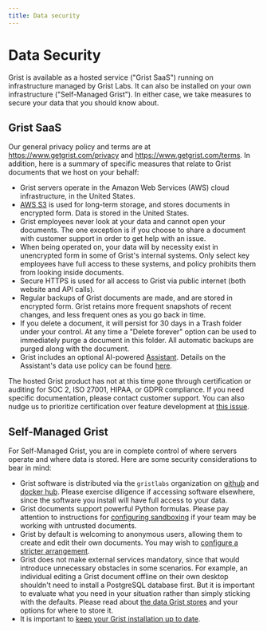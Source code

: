```yaml
---
title: Data security
---
```


# Data Security

Grist is available as a hosted service ("Grist SaaS") running
on infrastructure managed by Grist Labs. It can also be installed
on your own infrastructure ("Self-Managed Grist"). In either case,
we take measures to secure your data that you should know about.

## Grist SaaS

Our general privacy policy and terms are at
<https://www.getgrist.com/privacy> and
<https://www.getgrist.com/terms>. In addition, here is a summary of
specific measures that relate to Grist documents that we host on
your behalf:

  * Grist servers operate in the Amazon Web Services (AWS) cloud
    infrastructure, in the United States.
  * [AWS S3](https://aws.amazon.com/s3/) is used for long-term
    storage, and stores documents in encrypted form. Data is stored in
    the United States.
  * Grist employees never look at your data and cannot open your
    documents. The one exception is if you choose to share a document
    with customer support in order to get help with an issue.
  * When being operated on, your data will by necessity exist in
    unencrypted form in some of Grist's internal systems. Only select
    key employees have full access to these systems, and policy
    prohibits them from looking inside documents.
  * Secure HTTPS is used for all access to Grist via public internet
    (both website and API calls).
  * Regular backups of Grist documents are made, and are stored in
    encrypted form. Grist retains more frequent snapshots of recent
    changes, and less frequent ones as you go back in time.
  * If you delete a document, it will persist for 30 days in a Trash
    folder under your control. At any time a "Delete forever" option
    can be used to immediately purge a document in this folder. All
    automatic backups are purged along with the document.
  * Grist includes an optional AI-powered [Assistant](assistant.md). Details on the Assistant's data use policy can be found [here](assistant.md#data-use-policy).

The hosted Grist product has not at this time gone through
certification or auditing for SOC 2, ISO 27001, HIPAA, or GDPR
compliance. If you need specific documentation, please contact
customer support. You can also nudge us to prioritize certification
over feature development at [this issue](https://github.com/gristlabs/grist-core/issues/47).

## Self-Managed Grist

For Self-Managed Grist, you are in complete control of where servers
operate and where data is stored. Here are some security
considerations to bear in mind:

 * Grist software is distributed via the `gristlabs` organization
   on [github](https://github.com/gristlabs) and
   [docker hub](https://hub.docker.com/u/gristlabs). Please
   exercise diligence if accessing software elsewhere,
   since the software you install will have full access to your
   data.
 * Grist documents support powerful Python formulas. Please
   pay attention to instructions for [configuring sandboxing](self-managed.md#how-do-i-sandbox-documents)
   if your team may be working with untrusted documents.
 * Grist by default is welcoming to anonymous users, allowing
   them to create and edit their own documents. You may wish to
   [configure a stricter arrangement](https://support.getgrist.com/self-managed/#how-do-i-set-up-authentication).
 * Grist does not make external services mandatory, since that would
   introduce unnecessary obstacles in some scenarios. For example,
   an individual editing a Grist document offline on their own
   desktop shouldn't need to install a PostgreSQL database first.
   But it is important to evaluate what you need in your situation rather than
   simply sticking with the defaults. Please
   read about [the data Grist stores](https://support.getgrist.com/self-managed/#what-files-does-grist-store)
   and your options for where to store it.
 * It is important to [keep your Grist installation up to date](https://support.getgrist.com/self-managed/#how-do-i-upgrade-my-installation).
